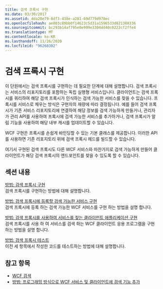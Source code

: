 ```yaml
---
title: 검색 프록시 구현
ms.date: 03/30/2017
ms.assetid: dda20e79-8df3-438e-a281-69d779d978ec
ms.openlocfilehash: ae003c89bb0f14623c5d31a1596533d821380336
ms.sourcegitcommit: bc293b14af795e0e999e3304dd40c0222cf2ffe4
ms.translationtype: MT
ms.contentlocale: ko-KR
ms.lasthandoff: 11/26/2020
ms.locfileid: "96268302"
---
```

# <a name="implementing-a-discovery-proxy"></a>검색 프록시 구현

이 단원에서는 검색 프록시를 구현하는 데 필요한 단계에 대해 설명합니다. 검색 프록시는 서비스의 리포지토리를 포함하는 독립 실행형 서비스입니다. 클라이언트는 검색 프록시를 쿼리하여 해당 검색 프록시가 인식하는 검색 가능한 서비스를 찾을 수 있습니다. 프록시를 서비스로 채우는 방식은 구현자의 재량에 따라 결정됩니다. 예를 들어 검색 프록시가 기존 서비스 리포지토리에 연결하여 해당 정보를 검색 가능하게 만들거나, 관리자가 관리 API를 사용하여 프록시에 검색 가능한 서비스를 추가하거나, 검색 프록시가 알림 기능을 사용하여 해당 내부 캐시를 업데이트할 수 있습니다.  
  
 WCF 구현은 프록시를 손쉽게 바인딩할 수 있는 기본 클래스를 제공합니다. 이러한 API를 사용하면 기존 리포지토리 위에 검색 프록시 헤드를 빌드할 수 있습니다.  
  
 여기서 구현된 검색 프록시도 다른 WCF 서비스와 마찬가지로 검색 가능하게 만들어 클라이언트가 해당 검색 프록시의 엔드포인트를 찾을 수 있도록 할 수 있습니다.  
  
## <a name="in-this-section"></a>섹션 내용  

 [방법: 검색 프록시 구현](how-to-implement-a-discovery-proxy.md)  
 검색 프록시를 구현하는 방법에 대해 설명합니다.  
  
 [방법: 검색 프록시에 등록할 검색 가능한 서비스 구현](discoverable-service-that-registers-with-the-discovery-proxy.md)  
 검색 프록시에 등록 하는 검색 가능한 WCF 서비스를 구현 하는 방법을 설명 합니다.  
  
 [방법: 검색 프록시를 사용하여 서비스를 찾는 클라이언트 애플리케이션 구현](client-app-discovery-proxy-to-find-a-service.md)  
 검색 프록시를 사용 하 여 서비스를 검색 하는 WCF 클라이언트 응용 프로그램을 구현 하는 방법을 설명 합니다.  
  
 [방법: 검색 프록시 테스트](how-to-test-the-discovery-proxy.md)  
 이전 세 항목에서 작성한 코드를 테스트하는 방법에 대해 설명합니다.  
  
## <a name="see-also"></a>참고 항목

- [WCF 검색](wcf-discovery.md)
- [방법: 프로그래밍 방식으로 WCF 서비스 및 클라이언트에 검색 기능 추가](how-to-programmatically-add-discoverability-to-a-wcf-service-and-client.md)
